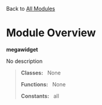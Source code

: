 Back to [All Modules](https://github.com/pyrustic/megawidget/blob/master/docs/modules/README.md#readme)

# Module Overview

**megawidget**
 
No description

> **Classes:** &nbsp; None
>
> **Functions:** &nbsp; None
>
> **Constants:** &nbsp; all
